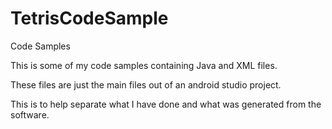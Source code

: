 # TetrisCodeSample
Code Samples

This is some of my code samples containing Java and XML files.

These files are just the main files out of an android studio project. 

This is to help separate what I have done and what was generated from the software.
